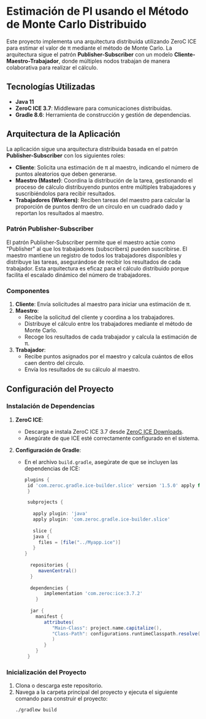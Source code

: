 # Estimación de PI usando el Método de Monte Carlo Distribuido

Este proyecto implementa una arquitectura distribuida utilizando ZeroC ICE para estimar el valor de π mediante el método de Monte Carlo. La arquitectura sigue el patrón **Publisher-Subscriber** con un modelo **Cliente-Maestro-Trabajador**, donde múltiples nodos trabajan de manera colaborativa para realizar el cálculo.

## Tecnologías Utilizadas
- **Java 11**
- **ZeroC ICE 3.7**: Middleware para comunicaciones distribuidas.
- **Gradle 8.6**: Herramienta de construcción y gestión de dependencias.

## Arquitectura de la Aplicación

La aplicación sigue una arquitectura distribuida basada en el patrón **Publisher-Subscriber** con los siguientes roles:

- **Cliente**: Solicita una estimación de π al maestro, indicando el número de puntos aleatorios que deben generarse.
- **Maestro (Master)**: Coordina la distribución de la tarea, gestionando el proceso de cálculo distribuyendo puntos entre múltiples trabajadores y suscribiéndolos para recibir resultados.
- **Trabajadores (Workers)**: Reciben tareas del maestro para calcular la proporción de puntos dentro de un círculo en un cuadrado dado y reportan los resultados al maestro.

### Patrón Publisher-Subscriber

El patrón Publisher-Subscriber permite que el maestro actúe como "Publisher" al que los trabajadores (subscribers) pueden suscribirse. El maestro mantiene un registro de todos los trabajadores disponibles y distribuye las tareas, asegurándose de recibir los resultados de cada trabajador. Esta arquitectura es eficaz para el cálculo distribuido porque facilita el escalado dinámico del número de trabajadores.

### Componentes
1. **Cliente**: Envía solicitudes al maestro para iniciar una estimación de π.
2. **Maestro**:
   - Recibe la solicitud del cliente y coordina a los trabajadores.
   - Distribuye el cálculo entre los trabajadores mediante el método de Monte Carlo.
   - Recoge los resultados de cada trabajador y calcula la estimación de π.
3. **Trabajador**:
   - Recibe puntos asignados por el maestro y calcula cuántos de ellos caen dentro del círculo.
   - Envía los resultados de su cálculo al maestro.

## Configuración del Proyecto

### Instalación de Dependencias
1. **ZeroC ICE**:
   - Descarga e instala ZeroC ICE 3.7 desde [ZeroC ICE Downloads](https://zeroc.com/ice/downloads/3.7).
   - Asegúrate de que ICE esté correctamente configurado en el sistema.

2. **Configuración de Gradle**:
   - En el archivo `build.gradle`, asegúrate de que se incluyen las dependencias de ICE:
     ```groovy
     plugins {
      id 'com.zeroc.gradle.ice-builder.slice' version '1.5.0' apply false
      }

      subprojects {
      
        apply plugin: 'java'
        apply plugin: 'com.zeroc.gradle.ice-builder.slice'
        
        slice {
        java {
          files = [file("../Myapp.ice")]
        }
     }
    
       repositories {
          mavenCentral()
       }
 
       dependencies {
            implementation 'com.zeroc:ice:3.7.2'
         }
         
       jar {
         manifest {
            attributes(
               "Main-Class": project.name.capitalize(),
               "Class-Path": configurations.runtimeClasspath.resolve().collect { it.toURI() }.join(' ')
               )
            }
         }
      }


     ```

### Inicialización del Proyecto
1. Clona o descarga este repositorio.
2. Navega a la carpeta principal del proyecto y ejecuta el siguiente comando para construir el proyecto:
   ```bash
   ./gradlew build
